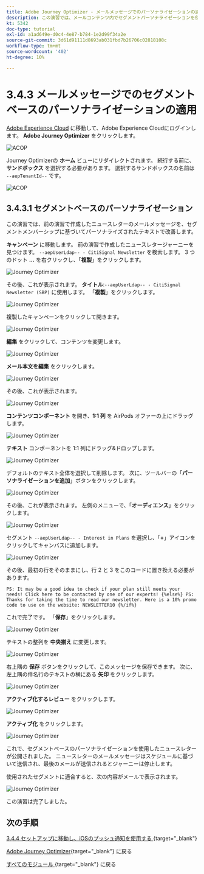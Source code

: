 ```yaml
---
title: Adobe Journey Optimizer - メールメッセージでのパーソナライゼーションの適用
description: この演習では、メールコンテンツ内でセグメントパーソナライゼーションを使用する方法について説明します
kt: 5342
doc-type: tutorial
exl-id: a1ad649e-d0c4-4e87-b784-1e2d99f34a2e
source-git-commit: 3d61d91111d8693ab031fbd7b26706c02818108c
workflow-type: tm+mt
source-wordcount: '402'
ht-degree: 10%

---
```


# 3.4.3 メールメッセージでのセグメントベースのパーソナライゼーションの適用

[Adobe Experience Cloud](https://experience.adobe.com) に移動して、Adobe Experience Cloudにログインします。 **Adobe Journey Optimizer** をクリックします。

![ACOP](./../../../../modules/delivery-activation/ajo-b2c/ajob2c-1/images/acophome.png)

Journey Optimizerの **ホーム** ビューにリダイレクトされます。 続行する前に、**サンドボックス** を選択する必要があります。 選択するサンドボックスの名前は ``--aepTenantId--`` です。

![ACOP](./../../../../modules/delivery-activation/ajo-b2c/ajob2c-1/images/acoptriglp.png)

## 3.4.3.1 セグメントベースのパーソナライゼーション

この演習では、前の演習で作成したニュースレターのメールメッセージを、セグメントメンバーシップに基づいてパーソナライズされたテキストで改善します。

**キャンペーン** に移動します。 前の演習で作成したニュースレタージャーニーを見つけます。 `--aepUserLdap-- - CitiSignal Newsletter` を検索します。 3 つのドット **...** を右クリックし、「**複製**」をクリックします。

![Journey Optimizer](./images/sbp1.png)

その後、これが表示されます。 **タイトル**:`--aepUserLdap-- - CitiSignal Newsletter (SBP)` に使用します。 「**複製**」をクリックします。

![Journey Optimizer](./images/sbp2.png)

複製したキャンペーンをクリックして開きます。

![Journey Optimizer](./images/sbp3.png)

**編集** をクリックして、コンテンツを変更します。

![Journey Optimizer](./images/sbp3a.png)

**メール本文を編集** をクリックします。

![Journey Optimizer](./images/sbp4.png)

その後、これが表示されます。

![Journey Optimizer](./images/sbp5.png)

**コンテンツコンポーネント** を開き、**1:1 列** を AirPods オファーの上にドラッグします。

![Journey Optimizer](./images/sbp6.png)

**テキスト** コンポーネントを 1:1 列にドラッグ&amp;ドロップします。

![Journey Optimizer](./images/sbp6a.png)

デフォルトのテキスト全体を選択して削除します。 次に、ツールバーの「**パーソナライゼーションを追加**」ボタンをクリックします。

![Journey Optimizer](./images/sbp7.png)

その後、これが表示されます。 左側のメニューで、「**オーディエンス**」をクリックします。

![Journey Optimizer](./images/seg1.png)

セグメント `--aepUserLdap-- - Interest in Plans` を選択し、「**+**」アイコンをクリックしてキャンバスに追加します。

![Journey Optimizer](./images/seg3.png)

その後、最初の行をそのままにし、行 2 と 3 をこのコードに置き換える必要があります。

``
    PS: It may be a good idea to check if your plan still meets your needs! Click here to be contacted by one of our experts!
{%else%}
    PS: Thanks for taking the time to read our newsletter. Here is a 10% promo code to use on the website: NEWSLETTER10
{%/if%}
``

これで完了です。 「**保存**」をクリックします。

![Journey Optimizer](./images/seg4.png)

テキストの整列を **中央揃え** に変更します。

![Journey Optimizer](./images/sbp9.png)

右上隅の **保存** ボタンをクリックして、このメッセージを保存できます。 次に、左上隅の件名行のテキストの横にある **矢印** をクリックします。

![Journey Optimizer](./images/sbp9a.png)

**アクティブ化するレビュー** をクリックします。

![Journey Optimizer](./images/oc79afff.png)

**アクティブ化** をクリックします。

![Journey Optimizer](./images/oc79bfff.png)

これで、セグメントベースのパーソナライゼーションを使用したニュースレターが公開されました。 ニュースレターのメールメッセージはスケジュールに基づいて送信され、最後のメールが送信されるとジャーニーは停止します。

使用されたセグメントに適合すると、次の内容がメールで表示されます。

![Journey Optimizer](./images/sbp20fff.png)

この演習は完了しました。

## 次の手順

[3.4.4 セットアップに移動し、iOSのプッシュ通知を使用する ](./ex4.md){target="_blank"}

[Adobe Journey Optimizer](journeyoptimizer.md){target="_blank"} に戻る

[ すべてのモジュール ](./../../../../overview.md){target="_blank"} に戻る

